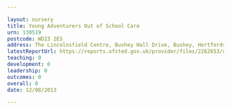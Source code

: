 ```yaml
---

layout: nursery
title: Young Adventurers Out of School Care
urn: 130519
postcode: WD23 2ES
address: The Lincolnsfield Centre, Bushey Hall Drive, Bushey, Hertfordshire, WD23 2ES
latestReportUrl: https://reports.ofsted.gov.uk/provider/files/2262653/urn/130519.pdf
teaching: 0
development: 0
leadership: 0
outcomes: 0
overall: 0
date: 12/08/2013

---
```

